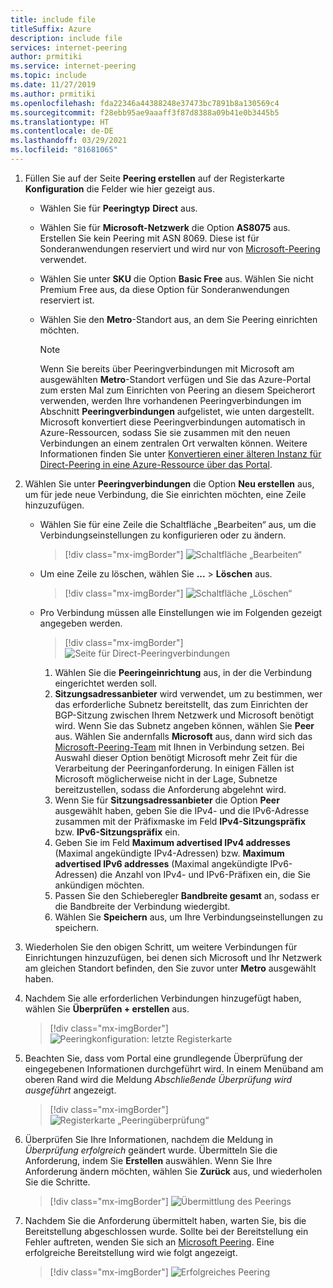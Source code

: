 ```yaml
---
title: include file
titleSuffix: Azure
description: include file
services: internet-peering
author: prmitiki
ms.service: internet-peering
ms.topic: include
ms.date: 11/27/2019
ms.author: prmitiki
ms.openlocfilehash: fda22346a44388248e37473bc7891b8a130569c4
ms.sourcegitcommit: f28ebb95ae9aaaff3f87d8388a09b41e0b3445b5
ms.translationtype: HT
ms.contentlocale: de-DE
ms.lasthandoff: 03/29/2021
ms.locfileid: "81681065"
---
```

1. Füllen Sie auf der Seite **Peering erstellen** auf der Registerkarte **Konfiguration** die Felder wie hier gezeigt aus.

    * Wählen Sie für **Peeringtyp** **Direct** aus.
    * Wählen Sie für **Microsoft-Netzwerk** die Option **AS8075** aus. Erstellen Sie kein Peering mit ASN 8069. Diese ist für Sonderanwendungen reserviert und wird nur von [Microsoft-Peering](mailto:peering@microsoft.com) verwendet.
    * Wählen Sie unter **SKU** die Option **Basic Free** aus. Wählen Sie nicht Premium Free aus, da diese Option für Sonderanwendungen reserviert ist.
    * Wählen Sie den **Metro**-Standort aus, an dem Sie Peering einrichten möchten.

        > [!NOTE]
        > Wenn Sie bereits über Peeringverbindungen mit Microsoft am ausgewählten **Metro**-Standort verfügen und Sie das Azure-Portal zum ersten Mal zum Einrichten von Peering an diesem Speicherort verwenden, werden Ihre vorhandenen Peeringverbindungen im Abschnitt **Peeringverbindungen** aufgelistet, wie unten dargestellt. Microsoft konvertiert diese Peeringverbindungen automatisch in Azure-Ressourcen, sodass Sie sie zusammen mit den neuen Verbindungen an einem zentralen Ort verwalten können. Weitere Informationen finden Sie unter [Konvertieren einer älteren Instanz für Direct-Peering in eine Azure-Ressource über das Portal](../howto-legacy-direct-portal.md).
        >

1. Wählen Sie unter **Peeringverbindungen** die Option **Neu erstellen** aus, um für jede neue Verbindung, die Sie einrichten möchten, eine Zeile hinzuzufügen.

    * Wählen Sie für eine Zeile die Schaltfläche „Bearbeiten“ aus, um die Verbindungseinstellungen zu konfigurieren oder zu ändern.

        > [!div class="mx-imgBorder"]
        > ![Schaltfläche „Bearbeiten“](../media/setup-direct-conf-tab-edit.png)
    
    * Um eine Zeile zu löschen, wählen Sie **...**  > **Löschen** aus.

        > [!div class="mx-imgBorder"]
        > ![Schaltfläche „Löschen“](../media/setup-direct-conf-tab-delete.png)

    * Pro Verbindung müssen alle Einstellungen wie im Folgenden gezeigt angegeben werden.

         > [!div class="mx-imgBorder"]
         > ![Seite für Direct-Peeringverbindungen](../media/setup-direct-conf-tab-connection.png)

        1. Wählen Sie die **Peeringeinrichtung** aus, in der die Verbindung eingerichtet werden soll.
        1. **Sitzungsadressanbieter** wird verwendet, um zu bestimmen, wer das erforderliche Subnetz bereitstellt, das zum Einrichten der BGP-Sitzung zwischen Ihrem Netzwerk und Microsoft benötigt wird. Wenn Sie das Subnetz angeben können, wählen Sie **Peer** aus. Wählen Sie andernfalls **Microsoft** aus, dann wird sich das [Microsoft-Peering-Team](mailto:peering@microsoft.com) mit Ihnen in Verbindung setzen. Bei Auswahl dieser Option benötigt Microsoft mehr Zeit für die Verarbeitung der Peeringanforderung. In einigen Fällen ist Microsoft möglicherweise nicht in der Lage, Subnetze bereitzustellen, sodass die Anforderung abgelehnt wird.
        1. Wenn Sie für **Sitzungsadressanbieter** die Option **Peer** ausgewählt haben, geben Sie die IPv4- und die IPv6-Adresse zusammen mit der Präfixmaske im Feld **IPv4-Sitzungspräfix** bzw. **IPv6-Sitzungspräfix** ein.
        1. Geben Sie im Feld **Maximum advertised IPv4 addresses** (Maximal angekündigte IPv4-Adressen) bzw. **Maximum advertised IPv6 addresses** (Maximal angekündigte IPv6-Adressen) die Anzahl von IPv4- und IPv6-Präfixen ein, die Sie ankündigen möchten.
        1. Passen Sie den Schieberegler **Bandbreite gesamt** an, sodass er die Bandbreite der Verbindung wiedergibt.
        1. Wählen Sie **Speichern** aus, um Ihre Verbindungseinstellungen zu speichern.

1. Wiederholen Sie den obigen Schritt, um weitere Verbindungen für Einrichtungen hinzuzufügen, bei denen sich Microsoft und Ihr Netzwerk am gleichen Standort befinden, den Sie zuvor unter **Metro** ausgewählt haben.

1. Nachdem Sie alle erforderlichen Verbindungen hinzugefügt haben, wählen Sie **Überprüfen + erstellen** aus.

    > [!div class="mx-imgBorder"]
    > ![Peeringkonfiguration: letzte Registerkarte](../media/setup-direct-conf-tab-final.png)

1. Beachten Sie, dass vom Portal eine grundlegende Überprüfung der eingegebenen Informationen durchgeführt wird. In einem Menüband am oberen Rand wird die Meldung *Abschließende Überprüfung wird ausgeführt* angezeigt.

    > [!div class="mx-imgBorder"]
    > ![Registerkarte „Peeringüberprüfung“](../media/setup-direct-review-tab-validation.png)

1. Überprüfen Sie Ihre Informationen, nachdem die Meldung in *Überprüfung erfolgreich* geändert wurde. Übermitteln Sie die Anforderung, indem Sie **Erstellen** auswählen. Wenn Sie Ihre Anforderung ändern möchten, wählen Sie **Zurück** aus, und wiederholen Sie die Schritte.

    > [!div class="mx-imgBorder"]
    > ![Übermittlung des Peerings](../media/setup-direct-review-tab-submit.png)

1. Nachdem Sie die Anforderung übermittelt haben, warten Sie, bis die Bereitstellung abgeschlossen wurde. Sollte bei der Bereitstellung ein Fehler auftreten, wenden Sie sich an [Microsoft Peering](mailto:peering@microsoft.com). Eine erfolgreiche Bereitstellung wird wie folgt angezeigt.

    > [!div class="mx-imgBorder"]
    > ![Erfolgreiches Peering](../media/setup-direct-success.png)
